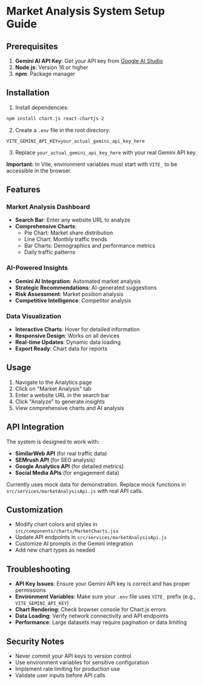 # Market Analysis System Setup Guide

## Prerequisites

1. **Gemini AI API Key**: Get your API key from [Google AI Studio](https://makersuite.google.com/app/apikey)
2. **Node.js**: Version 16 or higher
3. **npm**: Package manager

## Installation

1. Install dependencies:
```bash
npm install chart.js react-chartjs-2
```

2. Create a `.env` file in the root directory:
```env
VITE_GEMINI_API_KEY=your_actual_gemini_api_key_here
```

3. Replace `your_actual_gemini_api_key_here` with your real Gemini API key.

**Important:** In Vite, environment variables must start with `VITE_` to be accessible in the browser.

## Features

### Market Analysis Dashboard
- **Search Bar**: Enter any website URL to analyze
- **Comprehensive Charts**:
  - Pie Chart: Market share distribution
  - Line Chart: Monthly traffic trends
  - Bar Charts: Demographics and performance metrics
  - Daily traffic patterns

### AI-Powered Insights
- **Gemini AI Integration**: Automated market analysis
- **Strategic Recommendations**: AI-generated suggestions
- **Risk Assessment**: Market position analysis
- **Competitive Intelligence**: Competitor analysis

### Data Visualization
- **Interactive Charts**: Hover for detailed information
- **Responsive Design**: Works on all devices
- **Real-time Updates**: Dynamic data loading
- **Export Ready**: Chart data for reports

## Usage

1. Navigate to the Analytics page
2. Click on "Market Analysis" tab
3. Enter a website URL in the search bar
4. Click "Analyze" to generate insights
5. View comprehensive charts and AI analysis

## API Integration

The system is designed to work with:
- **SimilarWeb API** (for real traffic data)
- **SEMrush API** (for SEO analysis)
- **Google Analytics API** (for detailed metrics)
- **Social Media APIs** (for engagement data)

Currently uses mock data for demonstration. Replace mock functions in `src/services/marketAnalysisApi.js` with real API calls.

## Customization

- Modify chart colors and styles in `src/components/charts/MarketCharts.jsx`
- Update API endpoints in `src/services/marketAnalysisApi.js`
- Customize AI prompts in the Gemini integration
- Add new chart types as needed

## Troubleshooting

- **API Key Issues**: Ensure your Gemini API key is correct and has proper permissions
- **Environment Variables**: Make sure your `.env` file uses `VITE_` prefix (e.g., `VITE_GEMINI_API_KEY`)
- **Chart Rendering**: Check browser console for Chart.js errors
- **Data Loading**: Verify network connectivity and API endpoints
- **Performance**: Large datasets may require pagination or data limiting

## Security Notes

- Never commit your API keys to version control
- Use environment variables for sensitive configuration
- Implement rate limiting for production use
- Validate user inputs before API calls
